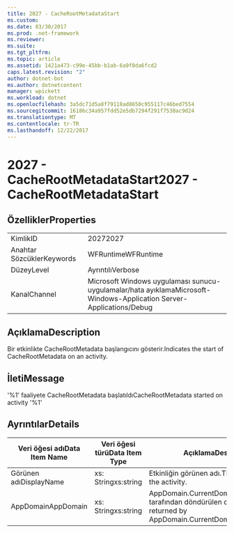 ```yaml
---
title: 2027 - CacheRootMetadataStart
ms.custom: 
ms.date: 03/30/2017
ms.prod: .net-framework
ms.reviewer: 
ms.suite: 
ms.tgt_pltfrm: 
ms.topic: article
ms.assetid: 1421a473-c99e-45bb-b1ab-6a9f8da6fcd2
caps.latest.revision: "2"
author: dotnet-bot
ms.author: dotnetcontent
manager: wpickett
ms.workload: dotnet
ms.openlocfilehash: 3a5dc71d5a8f79118ad8650c955117c46bed7554
ms.sourcegitcommit: 16186c34a957fdd52e5db7294f291f7530ac9d24
ms.translationtype: MT
ms.contentlocale: tr-TR
ms.lasthandoff: 12/22/2017
---
```

# <a name="2027---cacherootmetadatastart"></a><span data-ttu-id="28701-102">2027 - CacheRootMetadataStart</span><span class="sxs-lookup"><span data-stu-id="28701-102">2027 - CacheRootMetadataStart</span></span>
## <a name="properties"></a><span data-ttu-id="28701-103">Özellikler</span><span class="sxs-lookup"><span data-stu-id="28701-103">Properties</span></span>  
  
|||  
|-|-|  
|<span data-ttu-id="28701-104">Kimlik</span><span class="sxs-lookup"><span data-stu-id="28701-104">ID</span></span>|<span data-ttu-id="28701-105">2027</span><span class="sxs-lookup"><span data-stu-id="28701-105">2027</span></span>|  
|<span data-ttu-id="28701-106">Anahtar Sözcükler</span><span class="sxs-lookup"><span data-stu-id="28701-106">Keywords</span></span>|<span data-ttu-id="28701-107">WFRuntime</span><span class="sxs-lookup"><span data-stu-id="28701-107">WFRuntime</span></span>|  
|<span data-ttu-id="28701-108">Düzey</span><span class="sxs-lookup"><span data-stu-id="28701-108">Level</span></span>|<span data-ttu-id="28701-109">Ayrıntılı</span><span class="sxs-lookup"><span data-stu-id="28701-109">Verbose</span></span>|  
|<span data-ttu-id="28701-110">Kanal</span><span class="sxs-lookup"><span data-stu-id="28701-110">Channel</span></span>|<span data-ttu-id="28701-111">Microsoft Windows uygulaması sunucu-uygulamalar/hata ayıklama</span><span class="sxs-lookup"><span data-stu-id="28701-111">Microsoft-Windows-Application Server-Applications/Debug</span></span>|  
  
## <a name="description"></a><span data-ttu-id="28701-112">Açıklama</span><span class="sxs-lookup"><span data-stu-id="28701-112">Description</span></span>  
 <span data-ttu-id="28701-113">Bir etkinlikte CacheRootMetadata başlangıcını gösterir.</span><span class="sxs-lookup"><span data-stu-id="28701-113">Indicates the start of CacheRootMetadata on an activity.</span></span>  
  
## <a name="message"></a><span data-ttu-id="28701-114">İleti</span><span class="sxs-lookup"><span data-stu-id="28701-114">Message</span></span>  
 <span data-ttu-id="28701-115">'%1' faaliyete CacheRootMetadata başlatıldı</span><span class="sxs-lookup"><span data-stu-id="28701-115">CacheRootMetadata started on activity '%1'</span></span>  
  
## <a name="details"></a><span data-ttu-id="28701-116">Ayrıntılar</span><span class="sxs-lookup"><span data-stu-id="28701-116">Details</span></span>  
  
|<span data-ttu-id="28701-117">Veri öğesi adı</span><span class="sxs-lookup"><span data-stu-id="28701-117">Data Item Name</span></span>|<span data-ttu-id="28701-118">Veri öğesi türü</span><span class="sxs-lookup"><span data-stu-id="28701-118">Data Item Type</span></span>|<span data-ttu-id="28701-119">Açıklama</span><span class="sxs-lookup"><span data-stu-id="28701-119">Description</span></span>|  
|--------------------|--------------------|-----------------|  
|<span data-ttu-id="28701-120">Görünen adı</span><span class="sxs-lookup"><span data-stu-id="28701-120">DisplayName</span></span>|<span data-ttu-id="28701-121">xs: String</span><span class="sxs-lookup"><span data-stu-id="28701-121">xs:string</span></span>|<span data-ttu-id="28701-122">Etkinliğin görünen adı.</span><span class="sxs-lookup"><span data-stu-id="28701-122">The display name of the activity.</span></span>|  
|<span data-ttu-id="28701-123">AppDomain</span><span class="sxs-lookup"><span data-stu-id="28701-123">AppDomain</span></span>|<span data-ttu-id="28701-124">xs: String</span><span class="sxs-lookup"><span data-stu-id="28701-124">xs:string</span></span>|<span data-ttu-id="28701-125">AppDomain.CurrentDomain.FriendlyName tarafından döndürülen dize.</span><span class="sxs-lookup"><span data-stu-id="28701-125">The string returned by AppDomain.CurrentDomain.FriendlyName.</span></span>|
